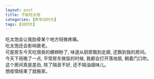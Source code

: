 ```yaml
---
layout: post
title: 不能吃太饱
categories: [默写旧时光]
tags: [旧时光]
---
```


吃太饱会让我肋骨某个地方轻微疼痛。   
吃太饱还会影响衰老。  
可是房东今天吃很臭的螺蛳粉了, 味道从厨房飘到走廊, 还飘到我的房间。  
今天下班晚了一点, 平常房东做饭的时候, 我都会打开落地扇, 朝着门口吹。  
这个房间真是差劲, 除了隔音不好, 还不隔油烟味儿。  
想疫情结束了就搬家。    
